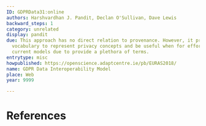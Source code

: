 ```yaml
---
ID: GDPRData31:online
authors: Harshvardhan J. Pandit, Declan O'Sullivan, Dave Lewis
backward_steps: 1
category: unrelated
display: pandit
due: This approach has no direct relation to provenance. However, it provides a rich
  vocabulary to represent privacy concepts and be useful when for efforts to extends
  current models due to provide a plethora of terms.
entrytype: misc
howpublished: https://openscience.adaptcentre.ie/pb/EURAS2018/
name: GDPR Data Interoperability Model
place: Web
year: 9999

---
```


# References

